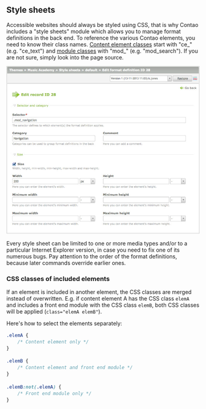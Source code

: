 ## Style sheets

Accessible websites should always be styled using CSS, that is why Contao
includes a "style sheets" module which allows you to manage format definitions
in the back end. To reference the various Contao elements, you need to know
their class names. [Content element classes][1] start with "ce\_"
(e.g. "ce\_text") and [module classes][2] with "mod\_"
(e.g. "mod\_search"). If you are not sure, simply look into the page source.

![](images/style-sheet.jpg)

Every style sheet can be limited to one or more media types and/or to a
particular Internet Explorer version, in case you need to fix one of its
numerous bugs. Pay attention to the order of the format definitions, because
later commands override earlier ones.


### CSS classes of included elements

If an element is included in another element, the CSS classes are merged
instead of overwritten. E.g. if content element A has the CSS class `elemA` and
includes a front end module with the CSS class `elemB`, both CSS classes will
be applied (`class="elemA elemB"`).

Here's how to select the elements separately:

```css
.elemA {
    /* Content element only */
}

.elemB {
    /* Content element and front end module */
}

.elemB:not(.elemA) {
    /* Front end module only */
}
```


[1]: ../04-managing-content/articles.md#articles
[2]: ../03-managing-pages/modules.md#modules
